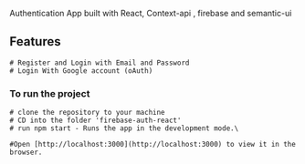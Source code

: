 Authentication App built with React, Context-api , firebase and semantic-ui

## Features

    # Register and Login with Email and Password
    # Login With Google account (oAuth)

### To run the project

    # clone the repository to your machine
    # CD into the folder 'firebase-auth-react'
    # run npm start - Runs the app in the development mode.\

    #Open [http://localhost:3000](http://localhost:3000) to view it in the browser.
